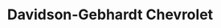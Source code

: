---
title: "Davidson-Gebhardt Chevrolet"
url: /loveland/davidson-gebhardt-chevrolet/
shop: Autohaus
---